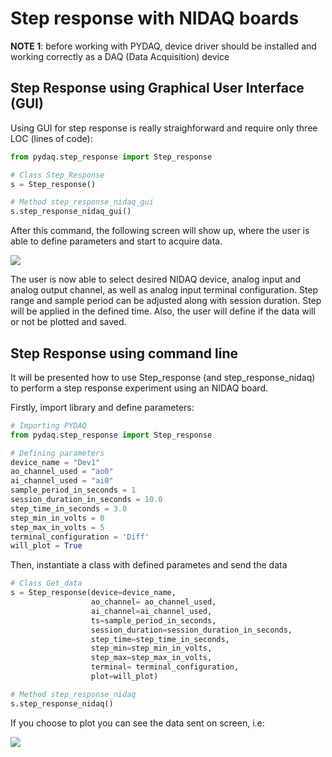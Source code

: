# Step response with NIDAQ boards

**NOTE 1**: before working with PYDAQ, device driver should be installed and working correctly as a DAQ (Data Acquisition) device

## Step Response using Graphical User Interface (GUI)

Using GUI for step response is really straighforward and require only 
three LOC (lines of code):

```python
from pydaq.step_response import Step_response

# Class Step_Response
s = Step_response()

# Method step_response_nidaq_gui
s.step_response_nidaq_gui()
```

After this command, the following screen will show up, where the 
user is able to define parameters and start to acquire data.

![](img/step_response_nidaq_gui.png)

The user is now able to select desired NIDAQ device, analog input and 
analog output channel, as well as analog input terminal configuration.
Step range and sample period can be adjusted along with session duration. 
Step will be applied in the defined time. Also, the user will define if 
the data will or not be plotted and saved. 

## Step Response using command line

It will be presented how to use Step_response (and step_response_nidaq) to 
perform a step response experiment using an NIDAQ board. 

Firstly, import library and define parameters:  

```python
# Importing PYDAQ
from pydaq.step_response import Step_response

# Defining parameters
device_name = "Dev1"
ao_channel_used = "ao0"
ai_channel_used = "ai0"
sample_period_in_seconds = 1
session_duration_in_seconds = 10.0
step_time_in_seconds = 3.0
step_min_in_volts = 0
step_max_in_volts = 5
terminal_configuration = 'Diff'
will_plot = True
```

Then, instantiate a class with defined parametes and send the data

```python
# Class Get_data
s = Step_response(device=device_name, 
                  ao_channel= ao_channel_used, 
                  ai_channel=ai_channel_used, 
                  ts=sample_period_in_seconds, 
                  session_duration=session_duration_in_seconds, 
                  step_time=step_time_in_seconds, 
                  step_min=step_min_in_volts, 
                  step_max=step_max_in_volts,
                  terminal= terminal_configuration, 
                  plot=will_plot)

# Method step_response_nidaq
s.step_response_nidaq()
```

If you choose to plot you can see the data sent on screen, i.e:

![](img/step_response_nidaq.png)

